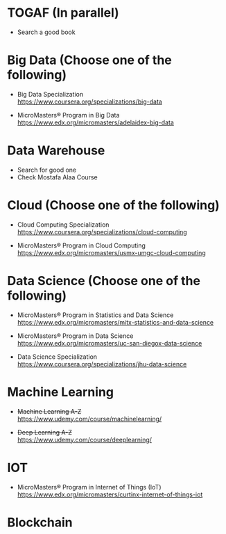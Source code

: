 # TOGAF (In parallel)
- Search a good book


# Big Data (Choose one of the following)
- Big Data Specialization <br/> 
https://www.coursera.org/specializations/big-data

- MicroMasters® Program in Big Data
https://www.edx.org/micromasters/adelaidex-big-data


# Data Warehouse
- Search for good one
- Check Mostafa Alaa Course


# Cloud (Choose one of the following)
- Cloud Computing Specialization
https://www.coursera.org/specializations/cloud-computing

- MicroMasters® Program in Cloud Computing
https://www.edx.org/micromasters/usmx-umgc-cloud-computing


# Data Science (Choose one of the following)
- MicroMasters® Program in Statistics and Data Science
https://www.edx.org/micromasters/mitx-statistics-and-data-science

- MicroMasters® Program in Data Science
https://www.edx.org/micromasters/uc-san-diegox-data-science

- Data Science Specialization
https://www.coursera.org/specializations/jhu-data-science


# Machine Learning
- <s> Machine Learning A-Z </s> </br> 
https://www.udemy.com/course/machinelearning/

- <s> Deep Learning A-Z </s> </br>
https://www.udemy.com/course/deeplearning/


# IOT
- MicroMasters® Program in Internet of Things (IoT)
https://www.edx.org/micromasters/curtinx-internet-of-things-iot


# Blockchain




